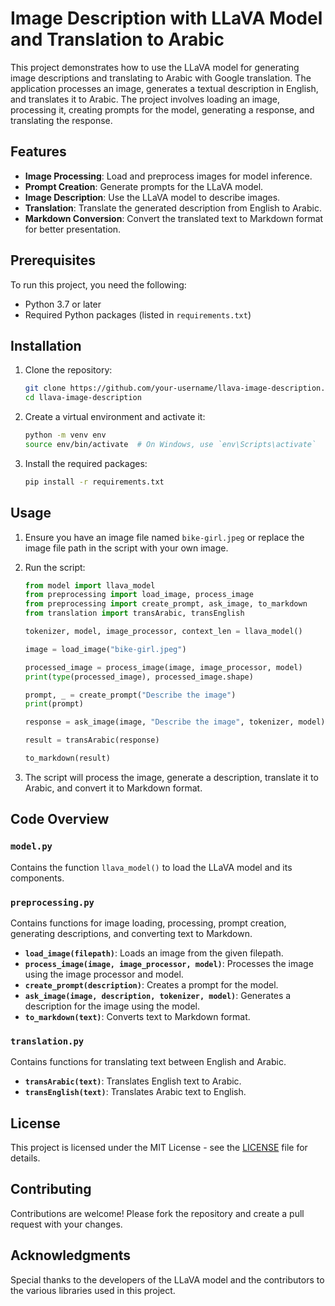 # Image Description with LLaVA Model and Translation to Arabic

This project demonstrates how to use the LLaVA model for generating image descriptions and translating to Arabic with Google translation. The application processes an image, generates a textual description in English, and translates it to Arabic. The project involves loading an image, processing it, creating prompts for the model, generating a response, and translating the response.

## Features

- **Image Processing**: Load and preprocess images for model inference.
- **Prompt Creation**: Generate prompts for the LLaVA model.
- **Image Description**: Use the LLaVA model to describe images.
- **Translation**: Translate the generated description from English to Arabic.
- **Markdown Conversion**: Convert the translated text to Markdown format for better presentation.

## Prerequisites

To run this project, you need the following:

- Python 3.7 or later
- Required Python packages (listed in `requirements.txt`)

## Installation

1. Clone the repository:

    ```sh
    git clone https://github.com/your-username/llava-image-description.git
    cd llava-image-description
    ```

2. Create a virtual environment and activate it:

    ```sh
    python -m venv env
    source env/bin/activate  # On Windows, use `env\Scripts\activate`
    ```

3. Install the required packages:

    ```sh
    pip install -r requirements.txt
    ```

## Usage

1. Ensure you have an image file named `bike-girl.jpeg` or replace the image file path in the script with your own image.

2. Run the script:

    ```python
    from model import llava_model
    from preprocessing import load_image, process_image
    from preprocessing import create_prompt, ask_image, to_markdown
    from translation import transArabic, transEnglish

    tokenizer, model, image_processor, context_len = llava_model()

    image = load_image("bike-girl.jpeg")

    processed_image = process_image(image, image_processor, model)
    print(type(processed_image), processed_image.shape)

    prompt, _ = create_prompt("Describe the image")
    print(prompt)

    response = ask_image(image, "Describe the image", tokenizer, model)

    result = transArabic(response)

    to_markdown(result)
    ```

3. The script will process the image, generate a description, translate it to Arabic, and convert it to Markdown format.

## Code Overview

### `model.py`

Contains the function `llava_model()` to load the LLaVA model and its components.

### `preprocessing.py`

Contains functions for image loading, processing, prompt creation, generating descriptions, and converting text to Markdown.

- **`load_image(filepath)`**: Loads an image from the given filepath.
- **`process_image(image, image_processor, model)`**: Processes the image using the image processor and model.
- **`create_prompt(description)`**: Creates a prompt for the model.
- **`ask_image(image, description, tokenizer, model)`**: Generates a description for the image using the model.
- **`to_markdown(text)`**: Converts text to Markdown format.

### `translation.py`

Contains functions for translating text between English and Arabic.

- **`transArabic(text)`**: Translates English text to Arabic.
- **`transEnglish(text)`**: Translates Arabic text to English.

## License

This project is licensed under the MIT License - see the [LICENSE](LICENSE) file for details.

## Contributing

Contributions are welcome! Please fork the repository and create a pull request with your changes.

## Acknowledgments

Special thanks to the developers of the LLaVA model and the contributors to the various libraries used in this project.










